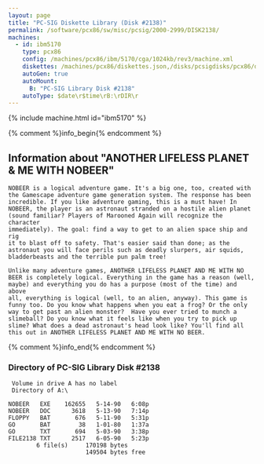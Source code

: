 ```yaml
---
layout: page
title: "PC-SIG Diskette Library (Disk #2138)"
permalink: /software/pcx86/sw/misc/pcsig/2000-2999/DISK2138/
machines:
  - id: ibm5170
    type: pcx86
    config: /machines/pcx86/ibm/5170/cga/1024kb/rev3/machine.xml
    diskettes: /machines/pcx86/diskettes.json,/disks/pcsigdisks/pcx86/diskettes.json
    autoGen: true
    autoMount:
      B: "PC-SIG Library Disk #2138"
    autoType: $date\r$time\rB:\rDIR\r
---
```


{% include machine.html id="ibm5170" %}

{% comment %}info_begin{% endcomment %}

## Information about "ANOTHER LIFELESS PLANET & ME WITH NOBEER"

    NOBEER is a logical adventure game. It's a big one, too, created with
    the Gamescape adventure game generation system. The response has been
    incredible. If you like adventure gaming, this is a must have! In
    NOBEER, the player is an astronaut stranded on a hostile alien planet
    (sound familiar? Players of Marooned Again will recognize the character
    immediately). The goal: find a way to get to an alien space ship and rig
    it to blast off to safety. That's easier said than done; as the
    astronaut you will face perils such as deadly slurpers, air squids,
    bladderbeasts and the terrible pun palm tree!
    
    Unlike many adventure games, ANOTHER LIFELESS PLANET AND ME WITH NO
    BEER is completely logical. Everything in the game has a reason (well,
    maybe) and everything you do has a purpose (most of the time) and above
    all, everything is logical (well, to an alien, anyway). This game is
    funny too. Do you know what happens when you eat a frog? Or the only
    way to get past an alien monster?  Have you ever tried to munch a
    slimeball? Do you know what it feels like when you try to pick up
    slime? What does a dead astronaut's head look like? You'll find all
    this out in ANOTHER LIFELESS PLANET AND ME WITH NO BEER.
{% comment %}info_end{% endcomment %}


### Directory of PC-SIG Library Disk #2138

     Volume in drive A has no label
     Directory of A:\

    NOBEER   EXE    162655   5-14-90   6:08p
    NOBEER   DOC      3618   5-13-90   7:14p
    FLOPPY   BAT       676   5-11-90   5:31p
    GO       BAT        38   1-01-80   1:37a
    GO       TXT       694   5-03-90   3:38p
    FILE2138 TXT      2517   6-05-90   5:23p
            6 file(s)     170198 bytes
                          149504 bytes free
